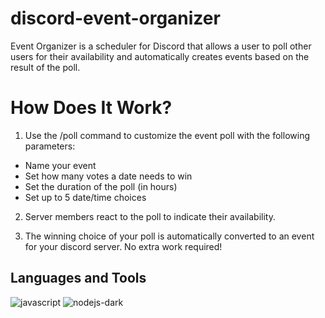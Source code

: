 # discord-event-organizer
Event Organizer is a scheduler for Discord that allows a user to poll other users for their availability and automatically creates events based on the result of the poll.

# How Does It Work?

1. Use the /poll command to customize the event poll with the following parameters:
- Name your event
- Set how many votes a date needs to win
- Set the duration of the poll (in hours)
- Set up to 5 date/time choices

2. Server members react to the poll to indicate their availability.

3. The winning choice of your poll is automatically converted to an event for your discord server. No extra work required!

## Languages and Tools

![javascript](https://user-images.githubusercontent.com/102330367/221290588-1ac76a5e-a1ef-4008-b494-ed3d2a1700f6.svg)
![nodejs-dark](https://user-images.githubusercontent.com/102330367/221290680-7a735c9a-e52f-469a-ba8c-83dd3b8079f2.svg)
